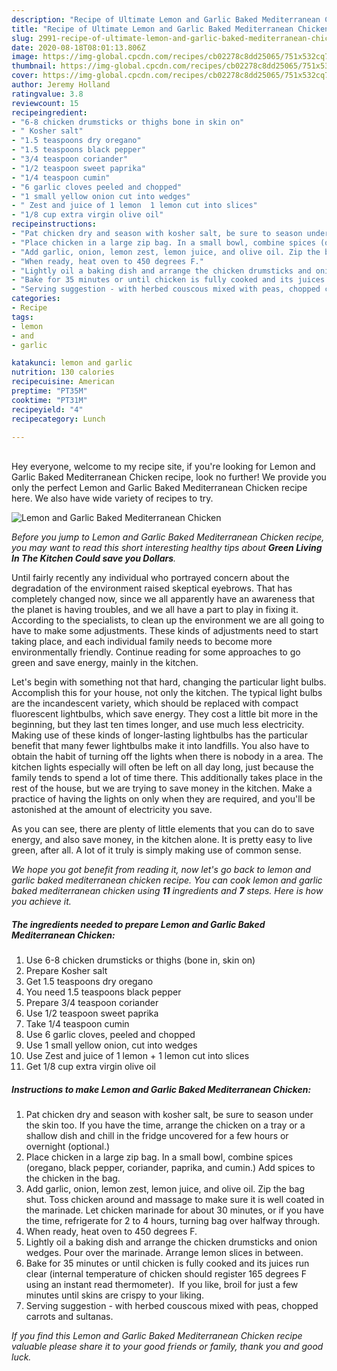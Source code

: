 ```yaml
---
description: "Recipe of Ultimate Lemon and Garlic Baked Mediterranean Chicken"
title: "Recipe of Ultimate Lemon and Garlic Baked Mediterranean Chicken"
slug: 2991-recipe-of-ultimate-lemon-and-garlic-baked-mediterranean-chicken
date: 2020-08-18T08:01:13.806Z
image: https://img-global.cpcdn.com/recipes/cb02278c8dd25065/751x532cq70/lemon-and-garlic-baked-mediterranean-chicken-recipe-main-photo.jpg
thumbnail: https://img-global.cpcdn.com/recipes/cb02278c8dd25065/751x532cq70/lemon-and-garlic-baked-mediterranean-chicken-recipe-main-photo.jpg
cover: https://img-global.cpcdn.com/recipes/cb02278c8dd25065/751x532cq70/lemon-and-garlic-baked-mediterranean-chicken-recipe-main-photo.jpg
author: Jeremy Holland
ratingvalue: 3.8
reviewcount: 15
recipeingredient:
- "6-8 chicken drumsticks or thighs bone in skin on"
- " Kosher salt"
- "1.5 teaspoons dry oregano"
- "1.5 teaspoons black pepper"
- "3/4 teaspoon coriander"
- "1/2 teaspoon sweet paprika"
- "1/4 teaspoon cumin"
- "6 garlic cloves peeled and chopped"
- "1 small yellow onion cut into wedges"
- " Zest and juice of 1 lemon  1 lemon cut into slices"
- "1/8 cup extra virgin olive oil"
recipeinstructions:
- "Pat chicken dry and season with kosher salt, be sure to season under the skin too. If you have the time, arrange the chicken on a tray or a shallow dish and chill in the fridge uncovered for a few hours or overnight (optional.)"
- "Place chicken in a large zip bag. In a small bowl, combine spices (oregano, black pepper, coriander, paprika, and cumin.) Add spices to the chicken in the bag."
- "Add garlic, onion, lemon zest, lemon juice, and olive oil. Zip the bag shut. Toss chicken around and massage to make sure it is well coated in the marinade. Let chicken marinade for about 30 minutes, or if you have the time, refrigerate for 2 to 4 hours, turning bag over halfway through."
- "When ready, heat oven to 450 degrees F."
- "Lightly oil a baking dish and arrange the chicken drumsticks and onion wedges. Pour over the marinade. Arrange lemon slices in between."
- "Bake for 35 minutes or until chicken is fully cooked and its juices run clear (internal temperature of chicken should register 165 degrees F using an instant read thermometer).  If you like, broil for just a few minutes until skins are crispy to your liking."
- "Serving suggestion - with herbed couscous mixed with peas, chopped carrots and sultanas."
categories:
- Recipe
tags:
- lemon
- and
- garlic

katakunci: lemon and garlic 
nutrition: 130 calories
recipecuisine: American
preptime: "PT35M"
cooktime: "PT31M"
recipeyield: "4"
recipecategory: Lunch

---
```

<br>
Hey everyone, welcome to my recipe site, if you're looking for Lemon and Garlic Baked Mediterranean Chicken recipe, look no further! We provide you only the perfect Lemon and Garlic Baked Mediterranean Chicken recipe here. We also have wide variety of recipes to try.
<br>


![Lemon and Garlic Baked Mediterranean Chicken](https://img-global.cpcdn.com/recipes/cb02278c8dd25065/751x532cq70/lemon-and-garlic-baked-mediterranean-chicken-recipe-main-photo.jpg)

<i>Before you jump to Lemon and Garlic Baked Mediterranean Chicken recipe, you may want to read this short interesting healthy tips about 
<strong>Green Living In The Kitchen Could save you Dollars</strong>.</i>
</br>

Until fairly recently any individual who portrayed concern about the degradation of the environment raised skeptical eyebrows. That has completely changed now, since we all apparently have an awareness that the planet is having troubles, and we all have a part to play in fixing it. According to the specialists, to clean up the environment we are all going to have to make some adjustments. These kinds of adjustments need to start taking place, and each individual family needs to become more environmentally friendly. Continue reading for some approaches to go green and save energy, mainly in the kitchen.

Let's begin with something not that hard, changing the particular light bulbs. Accomplish this for your house, not only the kitchen. The typical light bulbs are the incandescent variety, which should be replaced with compact fluorescent lightbulbs, which save energy. They cost a little bit more in the beginning, but they last ten times longer, and use much less electricity. Making use of these kinds of longer-lasting lightbulbs has the particular benefit that many fewer lightbulbs make it into landfills. You also have to obtain the habit of turning off the lights when there is nobody in a area. The kitchen lights especially will often be left on all day long, just because the family tends to spend a lot of time there. This additionally takes place in the rest of the house, but we are trying to save money in the kitchen. Make a practice of having the lights on only when they are required, and you'll be astonished at the amount of electricity you save.

As you can see, there are plenty of little elements that you can do to save energy, and also save money, in the kitchen alone. It is pretty easy to live green, after all. A lot of it truly is simply making use of common sense.


<i>We hope you got benefit from reading it, now let's go back to lemon and garlic baked mediterranean chicken recipe. You can cook lemon and garlic baked mediterranean chicken using <strong>11</strong> ingredients and <strong>7</strong> steps. Here is how you achieve it.
</i>

##### The ingredients needed to prepare Lemon and Garlic Baked Mediterranean Chicken:

1. Use 6-8 chicken drumsticks or thighs (bone in, skin on)
1. Prepare  Kosher salt
1. Get 1.5 teaspoons dry oregano
1. You need 1.5 teaspoons black pepper
1. Prepare 3/4 teaspoon coriander
1. Use 1/2 teaspoon sweet paprika
1. Take 1/4 teaspoon cumin
1. Use 6 garlic cloves, peeled and chopped
1. Use 1 small yellow onion, cut into wedges
1. Use  Zest and juice of 1 lemon + 1 lemon cut into slices
1. Get 1/8 cup extra virgin olive oil


##### Instructions to make Lemon and Garlic Baked Mediterranean Chicken:

1. Pat chicken dry and season with kosher salt, be sure to season under the skin too. If you have the time, arrange the chicken on a tray or a shallow dish and chill in the fridge uncovered for a few hours or overnight (optional.)
1. Place chicken in a large zip bag. In a small bowl, combine spices (oregano, black pepper, coriander, paprika, and cumin.) Add spices to the chicken in the bag.
1. Add garlic, onion, lemon zest, lemon juice, and olive oil. Zip the bag shut. Toss chicken around and massage to make sure it is well coated in the marinade. Let chicken marinade for about 30 minutes, or if you have the time, refrigerate for 2 to 4 hours, turning bag over halfway through.
1. When ready, heat oven to 450 degrees F.
1. Lightly oil a baking dish and arrange the chicken drumsticks and onion wedges. Pour over the marinade. Arrange lemon slices in between.
1. Bake for 35 minutes or until chicken is fully cooked and its juices run clear (internal temperature of chicken should register 165 degrees F using an instant read thermometer).  If you like, broil for just a few minutes until skins are crispy to your liking.
1. Serving suggestion - with herbed couscous mixed with peas, chopped carrots and sultanas.


<i>If you find this Lemon and Garlic Baked Mediterranean Chicken recipe valuable please share it to your good friends or family, thank you and good luck.</i>
